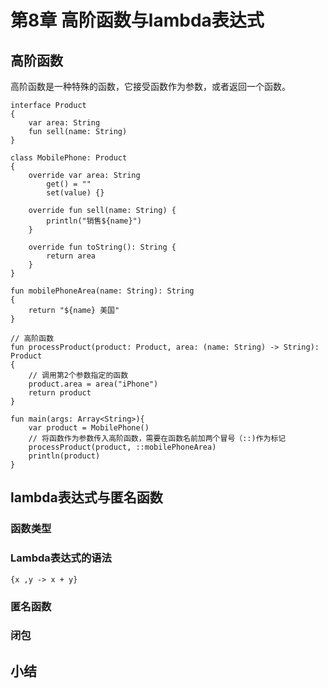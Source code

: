 # 第8章 高阶函数与lambda表达式
## 高阶函数
高阶函数是一种特殊的函数，它接受函数作为参数，或者返回一个函数。
```
interface Product
{
    var area: String
    fun sell(name: String)
}

class MobilePhone: Product
{
    override var area: String
        get() = ""
        set(value) {}

    override fun sell(name: String) {
        println("销售${name}")
    }

    override fun toString(): String {
        return area
    }
}

fun mobilePhoneArea(name: String): String
{
    return "${name} 美国"
}

// 高阶函数
fun processProduct(product: Product, area: (name: String) -> String): Product
{
    // 调用第2个参数指定的函数
    product.area = area("iPhone")
    return product
}

fun main(args: Array<String>){
    var product = MobilePhone()
    // 将函数作为参数传入高阶函数，需要在函数名前加两个冒号（::)作为标记
    processProduct(product, ::mobilePhoneArea)
    println(product)
}
```
## lambda表达式与匿名函数
### 函数类型
### Lambda表达式的语法
```
{x ,y -> x + y}
```
### 匿名函数
### 闭包

## 小结

